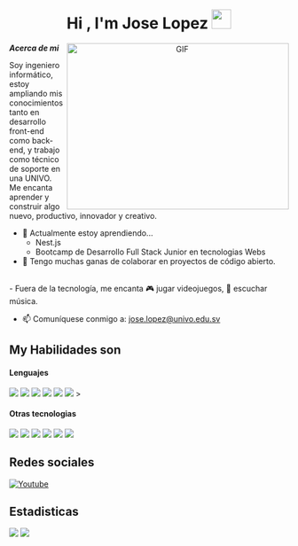 <h1 align="center"><b>Hi , I'm Jose Lopez </b><img src="https://media.giphy.com/media/hvRJCLFzcasrR4ia7z/giphy.gif" width="35"></h1>
<!--  -->

<a target="_blank" align="center">
  <img align="right" top="500" height="300" width="400" alt="GIF" src="https://media.giphy.com/media/SWoSkN6DxTszqIKEqv/giphy.gif">
</a>

***Acerca de mi***

Soy ingeniero informático, estoy ampliando mis conocimientos tanto en desarrollo front-end como back-end, y trabajo como técnico de soporte en una UNIVO. Me encanta aprender y construir algo nuevo, productivo, innovador y creativo.
- 🌱 Actualmente estoy aprendiendo...
  - Nest.js
  - Bootcamp de Desarrollo Full Stack Junior en tecnologias Webs
- 👯 Tengo muchas ganas de colaborar en proyectos de código abierto.
<br>
- Fuera de la tecnología, me encanta 🎮 jugar videojuegos, 🎵 escuchar música.

- 📫 Comuníquese conmigo a: <a href="joselopez@univo.edu.sv">jose.lopez@univo.edu.sv</a>

## My Habilidades son

<h4> Lenguajes </h4>
<span> 
  <img src="https://img.shields.io/badge/HTML5-E34F26?style=for-the-badge&logo=html5&logoColor=white">
  <img src="https://img.shields.io/badge/CSS3-1572B6?style=for-the-badge&logo=css3&logoColor=white">
  <img src="https://img.shields.io/badge/JavaScript-F7DF1E?style=for-the-badge&logo=javascript&logoColor=black">
  <img src="https://img.shields.io/badge/C-00599C?style=for-the-badge&logo=c&logoColor=white">
  <img src="https://img.shields.io/badge/python-3670A0?style=for-the-badge&logo=python&logoColor=ffdd54">
  <img src= "https://img.shields.io/badge/typescript-%23007ACC.svg?style=for-the-badge&logo=typescript&logoColor=white">
>


</span>


<h4> Otras tecnologias </h4>
<span>
  <img src="https://img.shields.io/badge/Git-F05032?style=for-the-badge&logo=git&logoColor=white">
  <img src="https://img.shields.io/badge/Notion-%23000000.svg?style=for-the-badge&logo=notion&logoColor=white">
  <img src="https://img.shields.io/badge/Fedora-294172?style=for-the-badge&logo=fedora&logoColor=white">
  <img src="https://img.shields.io/badge/MySQL-00000F?style=for-the-badge&logo=mysql&logoColor=white">
 <img src="https://img.shields.io/badge/Canva-%2300C4CC.svg?style=for-the-badge&logo=Canva&logoColor=white">
 <img src="https://img.shields.io/badge/Visual%20Studio%20Code-0078d7.svg?style=for-the-badge&logo=visual-studio-code&logoColor=white">


</span>

## Redes sociales




<a href="https://www.youtube.com/@joseluislopez9435">
  <img src="https://img.shields.io/badge/YouTube-%23FF0000.svg?style=for-the-badge&logo=YouTube&logoColor=white" alt="Youtube">
</a>

<h2>Estadisticas</h2> 

[![](https://github-readme-stats.vercel.app/api?username=joselopez9888&show_icons=true&theme=tokyonight&hide_border=true&locale=en)](https://github.com/joselopez9888)
[![](https://github-readme-streak-stats.herokuapp.com/?user=joselopez9888&theme=material-palenight)](https://github.com/joselopez9888)
</div>

